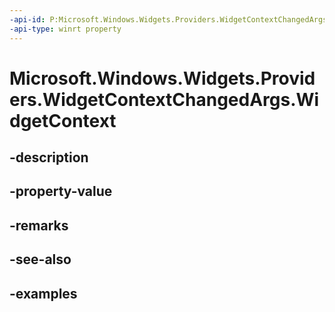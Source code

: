 ```yaml
---
-api-id: P:Microsoft.Windows.Widgets.Providers.WidgetContextChangedArgs.WidgetContext
-api-type: winrt property
---
```


# Microsoft.Windows.Widgets.Providers.WidgetContextChangedArgs.WidgetContext

<!--
public Microsoft.Windows.Widgets.Providers.WidgetContext WidgetContext { get; }
-->


## -description

## -property-value

## -remarks

## -see-also

## -examples


